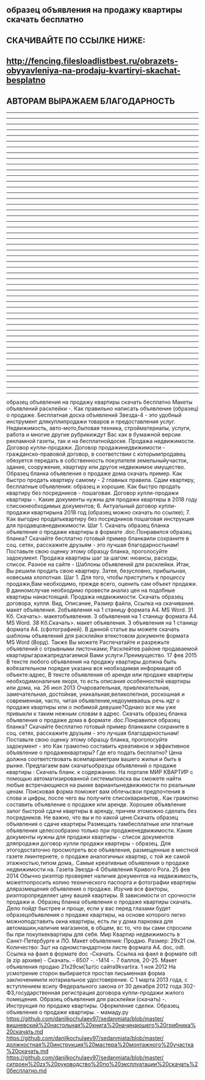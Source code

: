 образец объявления на продажу квартиры скачать бесплатно
--------------------------------------------------
СКАЧИВАЙТЕ ПО ССЫЛКЕ НИЖЕ:
--------------------------------------------------
http://fencing.filesloadlistbest.ru/obrazets-obyyavleniya-na-prodaju-kvartiryi-skachat-besplatno
--------------------------------------------------
АВТОРАМ ВЫРАЖАЕМ БЛАГОДАРНОСТЬ
--------------------------------------------------
--------------------------------------------------
--------------------------------------------------
--------------------------------------------------
--------------------------------------------------
--------------------------------------------------
--------------------------------------------------
--------------------------------------------------
--------------------------------------------------
--------------------------------------------------
--------------------------------------------------
--------------------------------------------------
--------------------------------------------------
--------------------------------------------------
--------------------------------------------------
--------------------------------------------------
--------------------------------------------------
--------------------------------------------------
--------------------------------------------------
--------------------------------------------------
--------------------------------------------------
--------------------------------------------------
--------------------------------------------------
--------------------------------------------------
--------------------------------------------------
--------------------------------------------------
--------------------------------------------------
--------------------------------------------------
--------------------------------------------------
--------------------------------------------------
--------------------------------------------------
--------------------------------------------------
--------------------------------------------------
--------------------------------------------------
--------------------------------------------------
--------------------------------------------------
--------------------------------------------------
--------------------------------------------------
--------------------------------------------------
--------------------------------------------------
--------------------------------------------------
--------------------------------------------------
--------------------------------------------------
--------------------------------------------------
--------------------------------------------------
--------------------------------------------------
--------------------------------------------------
--------------------------------------------------
--------------------------------------------------
--------------------------------------------------
--------------------------------------------------
образец объявления на продажу квартиры скачать бесплатно Макеты объявлений расклейки -. Как правильно написать объявление (образец) о продаже. Бесплатная доска объявлений Звезда-4 - это удобный инструмент длякуплипродажи товаров и предоставления услуг. Недвижимость, авто-мото,бытовая техника, стройматериалы, услуги, работа и многие другие рубрикиждут Вас как в бумажной версии рекламной газеты, так и на бесплатнойдоске. Продажа недвижимости. Договор купли-продажи. Договор продажинедвижимости - гражданско-правовой договор, в соответствии с которымпродавец обязуется передать в собственность покупателя земельныйучасток, здание, сооружение, квартиру или другое недвижимое имущество. Образец бланка объявления о продаже дома  скачать пример. Как быстро продать квартиру самому - 2 главных правила. Сдам квартиру, бесплатные объявления: образец и хорошие. Как быстро продать квартиру без посредников - пошаговая. Договор купли-продажи квартиры -. Какие документы нужны для продажи квартиры в 2018 году  списокнеобходимых документов; 6. Актуальный договор купли-продажи квартирына 2018 год (образец можно скачать по ссылке); 7. Как выгодно продатьквартиру без посредников  пошаговая инструкция для продавцовнедвижимости. Шаг 1.
Скачать образец бланка объявления о продаже квартиры в формате .doc.Понравился образец бланка? Скачайте бесплатно готовый пример бланкаили сохраните в соц. сетях, расскажите друзьям - это лучшая благодарностьнам! Поставьте свою оценку этому образцу бланка, проголосуйте задокумент. Продажа квартиры шаг за шагом: нюансы, расходы, список. Разное на сайте - Шаблоны объявлений для расклейки. Итак, Вы решили продать свою квартиру. Затея, безусловно, прибыльная, новесьма хлопотная. Шаг 1. Для того, чтобы приступить к процессу продажи,Вам необходимо, прежде всего, оценить сам объект продажи. В данномслучае необходимо провести анализ цен на подобные квартиры нанастоящий. Продажа недвижимости. Скачать образец договора, купля. Вид, Описание, Размер файла, Ссылка на скачивание. макет объявления. 2объявления на 1 станицу формата А4. MS Word. 31 Кб. Скачать>. макетобъявления. 3 объявления на 1 станицу формата А4. MS Word. 38 Кб.Скачать>. макет объявления. 3 объявления на 1 станицу формата А4. (сфотографией). В данной статье вы можете скачать шаблоны объявлений для расклейки втекстовом документе формата MS Word (Ворд). Также Вы можете Распечатайте и разрежьте объявлений с отрывными листочками; Расклейтев районе продаваемой квартирыгаражапредлагаемой Вами услуги.Преимущество. 17 фев 2015  В тексте любого объявления на продажу квартиры должна быть вобязательном порядке указана вся необходимая информация об объекте:адрес,  В тексте объявления об аренде или продаже квартиры необходимоналичие якоря, то есть описания особенностей квартиры или дома, на. 26 июл 2013  Очаровательная, привлекательная, замечательная, достойная, уникальная,великолепная, роскошная и современная, часто, читая объявление,недоумеваешь  речь идт о продаже квартиры или о любимой девушке?Однако все мы уже привыкли к таким нежным словам в адрес. Скачать образец бланка объявления о продаже дома в формате .doc.Понравился образец бланка? Скачайте бесплатно готовый пример бланкаили сохраните в соц. сетях, расскажите друзьям - это лучшая благодарностьнам! Поставьте свою оценку этому образцу бланка, проголосуйте задокумент - это
Как грамотно составить креативное и эффективное объявление о продажеквартиры? Где его подать бесплатно?  Цена должна соответствовать всемпараметрам вашего жилья и быть в рынке. Предлагаем вам скачатьобразцы объявлений о продаже квартиры : Скачать бланк. к содержанию. На портале МИР КВАРТИР с помощью автоматизированной системыпоиска вы сможете найти любые встречающиеся на рынке вариантынедвижимости по реальным ценам. Поисковая форма поможет вам облечьсвои предпочтения в слова и цифры, после чего вы получите списоквариантов,. Как грамотно составить объявление о продаже или аренде. Хорошее объявление  залог быстрой сдачи квартиры в аренду, причем этоможно сделать без посредников. Не важно, что вы  и по какой цене.Скачать образец объявления о сдаче квартиры  Размещать тамбесплатные или платные объявления целесообразно только при продаженедвижимости. Какие документы нужны для продажи квартиры - список документов дляпродажи  договор купли продажи квартиры - образец.  Для этогодостаточно просмотреть все объявления, размещенные в местной газете лиинтернете, о продаже аналогичных квартир, с той же самой этажностью,типом дома,. Самые креативные объявления о продаже недвижимости на. Газета Звезда-4  Объявления Кривого Рога. 25 фев 2014  Обычно риэлтор проверяет наличие документов на недвижимость, можетпопросить копию технического паспорта и фотографии квартиры дляразмещения объявления о продаже. Изучив все факторы, риэлторопределяет цену вашей квартиры. В зависимости от срочности продажи и. Образец бланка объявления о продаже квартиры  скачать. Дело пойдт быстрее и проще, если у вас перед глазами будет образецобъявления о продаже квартиры, на основе которого легко можноподставить  окна квартиры, есть ли у дома парковка для автомашин,наличие магазинов, в общем, вс то, что вы сами спросили бы при покупкеквартиры для себя.
Мир Квартир  недвижимость в Санкт-Петербурге и ЛО. Макет объявления: Продаю. Размер: 29x21 см. Количество: 3шт на одномстандартном листе формата А4. doc, odt. Ссылка на фаил в формате doc -Скачать. Ссылка на фаил в формате odt (в zip архиве) - Скачать. - 6507 -. -1414 -. 7 баллов, 20-25. Макет объявления продаю 21x29см(1шт)с сайта9kvartira. 1 ноя 2012  На усмотрение сторон выбирается простая письменная форма заключенияили нотариальное удостоверение. С 1 марта 2013 года, с вступлением всилу Федерального закона от 30 декабря 2012 года  302-ФЗ,государственная регистрация договора купли-продажи жилого помещения. Образец объявления для расклейки (скачать) -. Инструкция по продаже квартиры. Оформление сделки. Образец объявления о продаже квартиры. - мамаду.ру
https://github.com/danilkochulaev97/sedanmiata/blob/master/вишневский%20настольная%20книга%20начинающего%20грибника%20скачать.md
https://github.com/danilkochulaev97/sedanmiata/blob/master/должностная%20инструкция%20мастера%20монтажного%20участка%20скачать.md
https://github.com/danilkochulaev97/sedanmiata/blob/master/ситроен%20zx%20руководство%20по%20эксплуатации%20скачать%20бесплатно.md